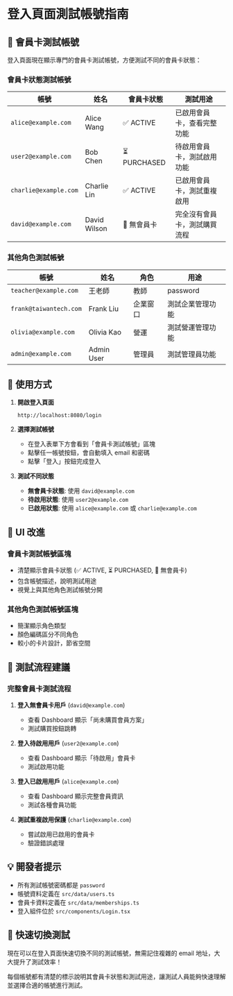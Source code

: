 # 登入頁面測試帳號指南

## 🎯 會員卡測試帳號

登入頁面現在顯示專門的會員卡測試帳號，方便測試不同的會員卡狀態：

### 會員卡狀態測試帳號

| 帳號 | 姓名 | 會員卡狀態 | 測試用途 |
|------|------|-----------|----------|
| `alice@example.com` | Alice Wang | ✅ ACTIVE | 已啟用會員卡，查看完整功能 |
| `user2@example.com` | Bob Chen | ⏳ PURCHASED | 待啟用會員卡，測試啟用功能 |
| `charlie@example.com` | Charlie Lin | ✅ ACTIVE | 已啟用會員卡，測試重複啟用 |
| `david@example.com` | David Wilson | 🚫 無會員卡 | 完全沒有會員卡，測試購買流程 |

### 其他角色測試帳號

| 帳號 | 姓名 | 角色 | 用途 |
|------|------|------|------|
| `teacher@example.com` | 王老師 | 教師 | password | 測試教師功能 |
| `frank@taiwantech.com` | Frank Liu | 企業窗口 | 測試企業管理功能 |
| `olivia@example.com` | Olivia Kao | 營運 | 測試營運管理功能 |
| `admin@example.com` | Admin User | 管理員 | 測試管理員功能 |

## 🚀 使用方式

1. **開啟登入頁面**
   ```
   http://localhost:8080/login
   ```

2. **選擇測試帳號**
   - 在登入表單下方會看到「會員卡測試帳號」區塊
   - 點擊任一帳號按鈕，會自動填入 email 和密碼
   - 點擊「登入」按鈕完成登入

3. **測試不同狀態**
   - **無會員卡狀態**: 使用 `david@example.com`
   - **待啟用狀態**: 使用 `user2@example.com`
   - **已啟用狀態**: 使用 `alice@example.com` 或 `charlie@example.com`

## 🎨 UI 改進

### 會員卡測試帳號區塊
- 清楚顯示會員卡狀態 (✅ ACTIVE, ⏳ PURCHASED, 🚫 無會員卡)
- 包含帳號描述，說明測試用途
- 視覺上與其他角色測試帳號分開

### 其他角色測試帳號區塊
- 簡潔顯示角色類型
- 顏色編碼區分不同角色
- 較小的卡片設計，節省空間

## 🧪 測試流程建議

### 完整會員卡測試流程
1. **登入無會員卡用戶** (`david@example.com`)
   - 查看 Dashboard 顯示「尚未購買會員方案」
   - 測試購買按鈕跳轉

2. **登入待啟用用戶** (`user2@example.com`)
   - 查看 Dashboard 顯示「待啟用」會員卡
   - 測試啟用功能

3. **登入已啟用用戶** (`alice@example.com`)
   - 查看 Dashboard 顯示完整會員資訊
   - 測試各種會員功能

4. **測試重複啟用保護** (`charlie@example.com`)
   - 嘗試啟用已啟用的會員卡
   - 驗證錯誤處理

## 💡 開發者提示

- 所有測試帳號密碼都是 `password`
- 帳號資料定義在 `src/data/users.ts`
- 會員卡資料定義在 `src/data/memberships.ts`
- 登入組件位於 `src/components/Login.tsx`

## 🔄 快速切換測試

現在可以在登入頁面快速切換不同的測試帳號，無需記住複雜的 email 地址，大大提升了測試效率！

每個帳號都有清楚的標示說明其會員卡狀態和測試用途，讓測試人員能夠快速理解並選擇合適的帳號進行測試。